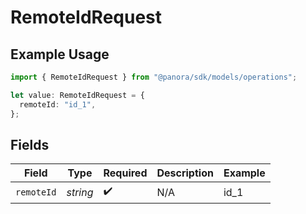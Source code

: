 # RemoteIdRequest

## Example Usage

```typescript
import { RemoteIdRequest } from "@panora/sdk/models/operations";

let value: RemoteIdRequest = {
  remoteId: "id_1",
};
```

## Fields

| Field              | Type               | Required           | Description        | Example            |
| ------------------ | ------------------ | ------------------ | ------------------ | ------------------ |
| `remoteId`         | *string*           | :heavy_check_mark: | N/A                | id_1               |